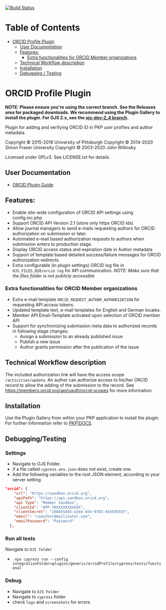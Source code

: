 [![Build Status](https://travis-ci.org/pkp/orcidProfile.svg?branch=main)](https://travis-ci.org/pkp/orcidProfile)

Table of Contents
=================

   * [ORCID Profile Plugin](#orcid-profile-plugin)
      * [User Documentation](#user-documentation)
      * [Features:](#features)
         * [Extra functionalities for ORCID Member organizations](#extra-functionalities-for-orcid-member-organizations)
      * [Technical Workflow  description](#technical-workflow--description)
      * [Installation](#installation)
      * [Debugging / Testing](#debuggingtesting)

# ORCID Profile Plugin

**NOTE: Please ensure you're using the correct branch. See the Releases area for packaged downloads. We recommend using the Plugin Gallery to install the plugin. For OJS 2.x, see the [ojs-dev-2_4 branch](https://github.com/pkp/orcidProfile/tree/ojs-dev-2_4).**

Plugin for adding and verifying ORCID iD in PKP user profiles and author metadata.

Copyright © 2015-2019 University of Pittsburgh
Copyright © 2014-2020 Simon Fraser University
Copyright © 2003-2020 John Willinsky

Licensed under GPLv3. See LICENSE.txt for details.
## User Documentation
* [ORCID Plugin Guide](https://docs.pkp.sfu.ca/orcid/en/)

## Features:

* Enable site-wide configuration of ORCID API settings using config.inc.php
* Support ORCID API Version 2.1  (store only https ORCID Ids)
* Allow journal managers to send e-mails requesting authors for ORCID authorization on submission or later.
* Automated e-mail based authorization requests to authors when submission enters to production stage.
* Display  ORCID access status and expiration date in Author metadata
* Support of template  based  detailed success/failure messages for ORCID authorization redirects.
* Extra configurable (in plugin settings) ORCID log file in `OJS_FILES_DIR/orcid.log` for API communication.
 *NOTE: Make sure that the files folder is not publicly accessible*

### Extra functionalities for ORCID Member organizations

  * Extra e-mail template `ORCID_REQUEST_AUTHOR_AUTHORIZATION`  for requesting API access tokens.
  * Updated template text, e-mail templates for English and German locales.
  * Member API Email-Template activated upon selection of ORCID member API
  * Support for synchronizing submission meta data to authorized records  in following stage changes:
    * Assign a submission to an already published issue
    * Publish a new issue
    * Author grants permission after the publication of the issue


## Technical Workflow  description
  The included authorization link will have the access scope `/activities/update`.
  An author can authorize access to his/her ORCID record to allow the adding of the submission to the record.
  See https://members.orcid.org/api/oauth/orcid-scopes for more information.



## Installation

Use the Plugin Gallery from within your PKP application to install the plugin. For further information refer to [PKP|DOCS](https://docs.pkp.sfu.ca/orcid/en/installation-setup).

## Debugging/Testing

### Settings

* Navigate to OJS Folder.
* if a file called `cypress.env.json` does not exist, create one.
* Add the following variables to the root JSON element, according to your server setting

```json
"orcid": {
	"url": "https://sandbox.orcid.org",
	"apiPath": "https://api.sandbox.orcid.org",
 	"api Type": "Member Sandbox",
	"clientId": "APP-T0XXXXXXXXXXX",
	"clientSecret": "288455445-a3e4-454-9783-454545555",
	"email": "coauthor@mailinator.com",
	"emailPassword": "Password"
  },
```

### Run all tests

 Navigate to `OJS folder`
* ` npx cypress run --config integrationFolder=plugins/generic/orcidProfile/cypress/tests/functional`

### Debug

* Navigate to `OJS Folder`
* Navigate to `cypress` folder
* check `logs` and `screenshots` for errors
